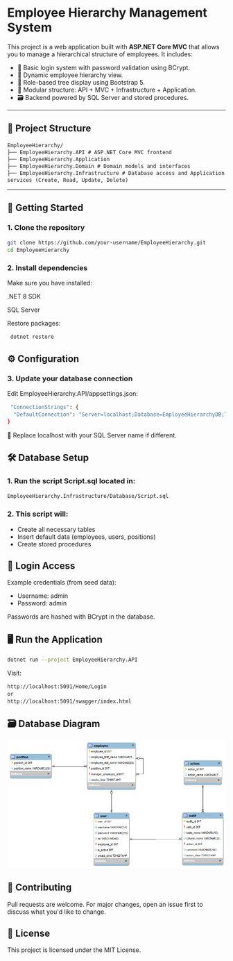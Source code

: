 # Employee Hierarchy Management System

This project is a web application built with **ASP.NET Core MVC** that allows you to manage a hierarchical structure of employees. It includes:

- 🔐 Basic login system with password validation using BCrypt.
- 🌳 Dynamic employee hierarchy view.
- 🧭 Role-based tree display using Bootstrap 5.
- 🧩 Modular structure: API + MVC + Infrastructure + Application.
- 🗃️ Backend powered by SQL Server and stored procedures.

---

## 📂 Project Structure

```text
EmployeeHierarchy/
├── EmployeeHierarchy.API # ASP.NET Core MVC frontend
├── EmployeeHierarchy.Application 
├── EmployeeHierarchy.Domain # Domain models and interfaces
├── EmployeeHierarchy.Infrastructure # Database access and Application services (Create, Read, Update, Delete)
```
---

## 🚀 Getting Started

### 1. Clone the repository

```bash
git clone https://github.com/your-username/EmployeeHierarchy.git
cd EmployeeHierarchy
```

### 2. Install dependencies
Make sure you have installed:

.NET 8 SDK

SQL Server

Restore packages:

```bash
 dotnet restore
```

## ⚙️ Configuration
### 3. Update your database connection
   Edit EmployeeHierarchy.API/appsettings.json:

```bash
 "ConnectionStrings": {
  "DefaultConnection": "Server=localhost;Database=EmployeeHierarchyDB;Trusted_Connection=True;TrustServerCertificate=True;"
}
```

🔁 Replace localhost with your SQL Server name if different.

## 🛠 Database Setup
### 1. Run the script Script.sql located in:

```bash
EmployeeHierarchy.Infrastructure/Database/Script.sql
```

### 2. This script will:

* Create all necessary tables
* Insert default data (employees, users, positions)
* Create stored procedures

## 🔐 Login Access
Example credentials (from seed data):

+ Username: admin
+ Password: admin

Passwords are hashed with BCrypt in the database.

## 🖥️ Run the Application
```bash
dotnet run --project EmployeeHierarchy.API
```
Visit:

```bash
http://localhost:5091/Home/Login
or
http://localhost:5091/swagger/index.html
```

## 🗃 Database Diagram

![DB Schema](docs/model_tree.png)

## 🤝 Contributing
Pull requests are welcome. For major changes, open an issue first to discuss what you'd like to change.

## 📝 License
This project is licensed under the MIT License.

